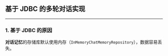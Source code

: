 ## 基于 JDBC 的多轮对话实现

---

### 1. 基于 JDBC 的原因

**对话记忆**的存储库默认使用内存（`InMemoryChatMemoryRepository`），数据容易丢失。
